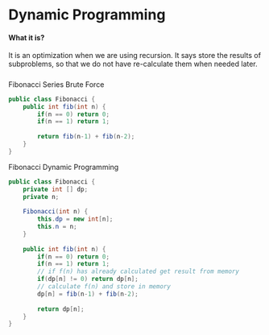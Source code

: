# Dynamic Programming

#### What it is?

It is an optimization when we are using recursion. It says store the results of subproblems, so that we do not have re-calculate them when needed later. 

##### 



Fibonacci Series Brute Force

```java
public class Fibonacci {
    public int fib(int n) {
        if(n == 0) return 0;
        if(n == 1) return 1;
        
        return fib(n-1) + fib(n-2);
    }
}
```



Fibonacci Dynamic Programming

```java
public class Fibonacci {
    private int [] dp;
    private n;
    
    Fibonacci(int n) {
        this.dp = new int[n];
        this.n = n;
    }
    
    public int fib(int n) {
        if(n == 0) return 0;
        if(n == 1) return 1;
        // if f(n) has already calculated get result from memory
        if(dp[n] != 0) return dp[n];
        // calculate f(n) and store in memory
        dp[n] = fib(n-1) + fib(n-2);
        
        return dp[n];
    }
}
```

